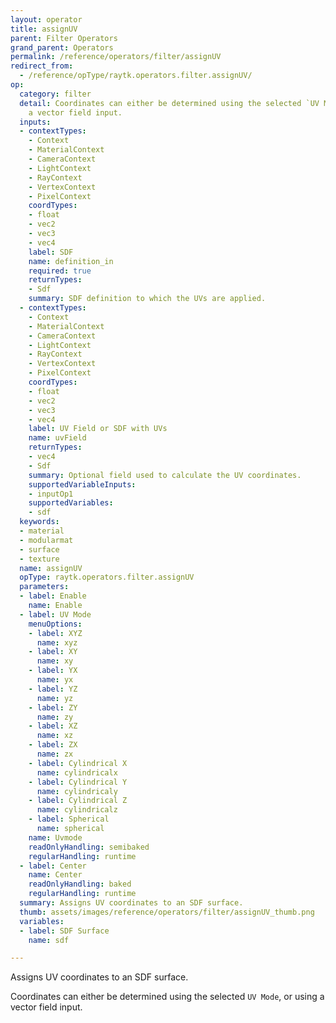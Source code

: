 ```yaml
---
layout: operator
title: assignUV
parent: Filter Operators
grand_parent: Operators
permalink: /reference/operators/filter/assignUV
redirect_from:
  - /reference/opType/raytk.operators.filter.assignUV/
op:
  category: filter
  detail: Coordinates can either be determined using the selected `UV Mode`, or using
    a vector field input.
  inputs:
  - contextTypes:
    - Context
    - MaterialContext
    - CameraContext
    - LightContext
    - RayContext
    - VertexContext
    - PixelContext
    coordTypes:
    - float
    - vec2
    - vec3
    - vec4
    label: SDF
    name: definition_in
    required: true
    returnTypes:
    - Sdf
    summary: SDF definition to which the UVs are applied.
  - contextTypes:
    - Context
    - MaterialContext
    - CameraContext
    - LightContext
    - RayContext
    - VertexContext
    - PixelContext
    coordTypes:
    - float
    - vec2
    - vec3
    - vec4
    label: UV Field or SDF with UVs
    name: uvField
    returnTypes:
    - vec4
    - Sdf
    summary: Optional field used to calculate the UV coordinates.
    supportedVariableInputs:
    - inputOp1
    supportedVariables:
    - sdf
  keywords:
  - material
  - modularmat
  - surface
  - texture
  name: assignUV
  opType: raytk.operators.filter.assignUV
  parameters:
  - label: Enable
    name: Enable
  - label: UV Mode
    menuOptions:
    - label: XYZ
      name: xyz
    - label: XY
      name: xy
    - label: YX
      name: yx
    - label: YZ
      name: yz
    - label: ZY
      name: zy
    - label: XZ
      name: xz
    - label: ZX
      name: zx
    - label: Cylindrical X
      name: cylindricalx
    - label: Cylindrical Y
      name: cylindricaly
    - label: Cylindrical Z
      name: cylindricalz
    - label: Spherical
      name: spherical
    name: Uvmode
    readOnlyHandling: semibaked
    regularHandling: runtime
  - label: Center
    name: Center
    readOnlyHandling: baked
    regularHandling: runtime
  summary: Assigns UV coordinates to an SDF surface.
  thumb: assets/images/reference/operators/filter/assignUV_thumb.png
  variables:
  - label: SDF Surface
    name: sdf

---
```



Assigns UV coordinates to an SDF surface.

Coordinates can either be determined using the selected `UV Mode`, or using a vector field input.
